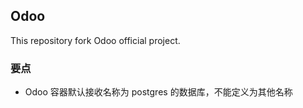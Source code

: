 ## Odoo

This repository fork Odoo official project.

### 要点

* Odoo 容器默认接收名称为 postgres 的数据库，不能定义为其他名称